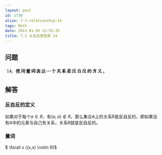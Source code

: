 ```yaml
---
layout: post
id: 1730
alias: 7-1-relationship-14
tags: Math
date: 2013-01-05 22:55:35
title: 7.1 关系及其性质 14
---
```


## 问题

[![image](/user_images/1730-1.png "image")](/user_images/1730-1.png)

## 解答

### 反自反的定义

如果对于每个$a \in R$，有$(a,a) \notin R$，那么集合A上的关系R是反自反的，即如果没有A中的元素与自己有关系，关系R就是反自反的。

### 量词

$ \forall x ((x,x) \notin R)$
